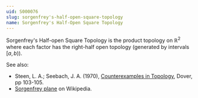 ```yaml
---
uid: S000076
slug: sorgenfrey's-half-open-square-topology
name: Sorgenfrey's Half-Open Square Topology
---
```

Sorgenfrey's Half-open Square Topology is the product topology on $\mathbb{R}^2$ where each factor has the right-half open topology (generated by intervals $[a,b)$).

See also:

* Steen, L. A.; Seebach, J. A. (1970), [Counterexamples in Topology](http://books.google.com/books/about/Counterexamples_in_Topology.html?id=DkEuGkOtSrUC), Dover, pp 103-105.
* [Sorgenfrey plane](http://en.wikipedia.org/wiki/Sorgenfrey_plane) on Wikipedia.

